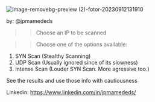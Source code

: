 
![image-removebg-preview (2)-fotor-20230912131910](https://github.com/jpmamededs/SnoutScanner/assets/124704371/49d7788f-cd89-479b-bfa7-c7ca080d411c)


by: @jpmamededs

>> Choose an IP to be scanned

>> Choose one of the options available:
1) SYN Scan (Stealthy Scanning)
2) UDP Scan (Usually ignored since of its slowness)
3) Intense Scan (Louder SYN Scan. More agressive too.)

See the results and use those info with cautiousness

Linkedin: https://www.linkedin.com/in/jpmamededs/
